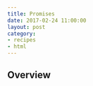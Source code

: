 ```yaml
---
title: Promises
date: 2017-02-24 11:00:00
layout: post
category:
- recipes
- html
---
```




## Overview
